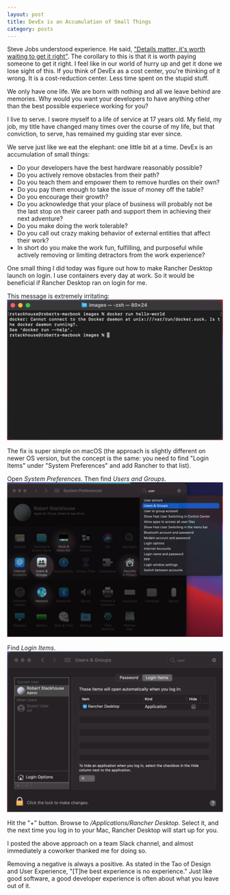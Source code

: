 ```yaml
---
layout: post
title: DevEx is an Accumulation of Small Things
category: posts
---
```


Steve Jobs understood experience. He said, ["Details matter, it's worth waiting to get it right"](https://www.goodreads.com/quotes/420161-details-matter-it-s-worth-waiting-to-get-it-right). The corollary to this is that it is worth paying someone to get it right. I feel like in our world of hurry up and get it done we lose sight of this. If you think of DevEx as a cost center, you're thinking of it wrong. It is a cost-reduction center. Less time spent on the stupid stuff.

We only have one life. We are born with nothing and all we leave behind are memories. Why would you want your developers to have anything other than the best possible experiece working for you?

I live to serve. I swore myself to a life of service at 17 years old. My field, my job, my title have changed many times over the course of my life, but that conviction, to serve, has remained my guiding star ever since.

We serve just like we eat the elephant: one little bit at a time. DevEx is an accumulation of small things:
* Do your developers have the best hardware reasonably possible?
* Do you actively remove obstacles from their path?
* Do you teach them and empower them to remove hurdles on their own?
* Do you pay them enough to take the issue of money off the table?
* Do you encourage their growth?
* Do you acknowledge that your place of business will probably not be the last stop on their career path and support them in achieving their next adventure?
* Do you make doing the work tolerable?
* Do you call out crazy making behavior of external entities that affect their work?
* In short do you make the work fun, fulfilling, and purposeful while actively removing or limiting detractors from the work experience?

One small thing I did today was figure out how to make Rancher Desktop launch on login. I use containers every day at work. So it would be beneficial if Rancher Desktop ran on login for me.

This message is extremely irritating: 
![Irritating message that the docker daemon is not currently running shown after running the command docker run hello-world](/images/no-daemon.png "Ugh")  

The fix is super simple on macOS (the approach is slightly different on newer OS version, but the concept is the same: you need to find "Login Items" under "System Preferences" and add Rancher to that list).

Open *System Preferences*. Then find *Users and Groups*.
![Opening the System Preferences dialog in macOS](/images/system-preferences-users-and-groups.png)

Find *Login Items*.
![Selecting the Login Items Tab in the Users and Groups section of System Preferences](/images/users-and-groups-login-items.png)

Hit the "+" button. Browse to */Applications/Rancher Desktop*. Select it, and the next time you log in to your Mac, Rancher Desktop will start up for you.

I posted the above approach on a team Slack channel, and almost immediately a coworker thanked me for doing so.

Removing a negative is always a positive. As stated in the Tao of Design and User Experience, "[T]he best experience is no experience." Just like good software, a good developer experience is often about what you leave out of it.